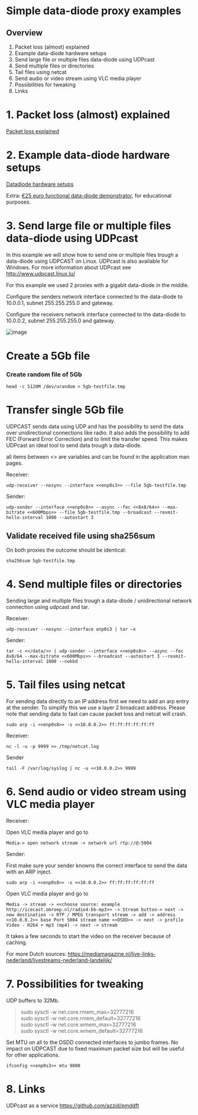# Simple data-diode proxy examples

## Overview

1. Packet loss (almost) explained
2. Example data-diode hardware setups
3. Send large file or multiple files data-diode using UDPcast
4. Send multiple files or directories
5. Tail files using netcat
6. Send audio or video stream using VLC media player
7. Possibilities for tweaking
8. Links


# 1. Packet loss (almost) explained
[Packet loss explained](https://github.com/CyberInnovationHub-NLD/OpenSourceDataDiode-OSDD-/blob/master/Examples/Packetloss_explained.md)

# 2. Example data-diode hardware setups
[Datadiode hardware setups](https://github.com/CyberInnovationHub-NLD/OpenSourceDataDiode-OSDD-/blob/master/Examples/datadiode_hardware_setups.md)

Extra: [€25 euro functional data-diode demonstrator](https://github.com/CyberInnovationHub-NLD/OpenSourceDataDiode-OSDD-/blob/master/Examples/Update%2025_euro_data-diode_demonstator.md), for educational purposes.

# 3. Send large file or multiple files data-diode using UDPcast
In this example we will show how to send one or multiple files trough a data-diode using UDPCAST on Linux. UDPcast is also available for Windows. For more information about UDPcast see http://www.udpcast.linux.lu/

For this example we used 2 proxies with a gigabit data-diode in the middle.

Configure the senders network interface connected to the data-diode to 10.0.0.1, subnet 255.255.255.0 and gateway.

Configure the receivers network interface connected to the data-diode to 10.0.0.2, subnet 255.255.255.0 and gateway.

![image](https://user-images.githubusercontent.com/104058636/191469389-2fb403e6-97cf-435d-ab36-885845a3e5db.png)


# Create a 5Gb file
### Create random file of 5Gb

```head -c 5120M /dev/urandom > 5gb-testfile.tmp```

# Transfer single 5Gb file
UDPCAST sends data using UDP and has the possibility to send the data over unidirectional connections like radio. It also adds the possibility to add FEC (Forward Error Correction) and to limit the transfer speed. This makes UDPcast an ideal tool to send data trough a data-diode.

all items between <<variable>> are variables and can be found in the application man pages.

Receiver:

```udp-receiver --nosync --interface <<enp0s3>> --file 5gb-testfile.tmp```

Sender:

```udp-sender --interface <<enp0s8>> --async --fec <<8x8/64>> --max-bitrate <<600Mbps>> --file 5gb-testfile.tmp --broadcast --rexmit-hello-interval 1000 --autostart 3```

## Validate received file using sha256sum
On both proxies the outcome should be identical:

```sha256sum 5gb-testfile.tmp```

# 4. Send multiple files or directories
Sending large and multiple files trough a data-diode / unidirectional network connection using udpcast and tar.

Receiver:

```udp-receiver --nosync --interface enp0s3 | tar –x```

Sender:

```tar -c <</data/>> | udp-sender --interface <<enp0s8>> --async --fec 8x8/64 --max-bitrate <<600Mbps>> --broadcast --autostart 3 --rexmit-hello-interval 1000 --nokbd```

# 5. Tail files using netcat
For sending data directly to an IP address first we need to add an arp entry at the sender. To simplify this we use a layer 2 broadcast address. Please note that sending data to fast can cause packet loss and netcat will crash.

```sudo arp -i <<enp0s8>> -s <<10.0.0.2>> ff:ff:ff:ff:ff:ff```

Receiver:

```nc -l -u -p 9999 >> /tmp/netcat.log```

Sender

```tail -F /var/log/syslog | nc -u <<10.0.0.2>> 9999```

# 6. Send audio or video stream using VLC media player
Receiver:

Open VLC media player and go to

```Media-> open network stream -> network url rtp://@:5004```

Sender:

First make sure your sender knowns the correct interface to send the data with an ARP inject.

```sudo arp -i <<enp0s8>> -s <<10.0.0.2>> ff:ff:ff:ff:ff:ff```

Open VLC media player and go to

```Media -> stream -> <<choose source: example http://icecast.omroep.nl/radio4-bb-mp3>> -> Stream button-> next -> new destination -> RTP / MPEG transport stream -> add -> address <<10.0.0.2>> base Port 5004 stream name <<OSDD>> -> next -> profile Video - H264 + mp3 (mp4) -> next -> stream```

It takes a few seconds to start the video on the receiver because of caching.

For more Dutch sources: https://mediamagazine.nl/live-links-nederland/livestreams-nederland-landelijk/

# 7. Possibilities for tweaking
UDP buffers to 32Mb.

> sudo sysctl -w net.core.rmem_max=32777216 <br>
> sudo sysctl -w net.core.rmem_default=32777216 <br>
> sudo sysctl -w net.core.wmem_max=32777216  <br>
> sudo sysctl -w net.core.wmem_default=32777216 <br>

Set MTU on all to the OSDD connected interfaces to jumbo frames. No impact on UDPCAST due to fixed maximum packet size but will be useful for other applications.

```ifconfig <<enp0s3>> mtu 9000```

# 8. Links
UDPcast as a service
https://github.com/azzid/pmddft
